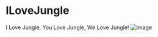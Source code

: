 # ILoveJungle
I Love Jungle, You Love Jungle, We Love Jungle!
![image](https://github.com/nhanaz-pm-pl/ILoveJungle/assets/60387689/a36942f4-b7b4-44bb-a121-1f03c028108c)


